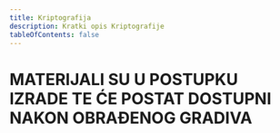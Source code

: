 ```yaml
---
title: Kriptografija
description: Kratki opis Kriptografije
tableOfContents: false
---
```



# MATERIJALI SU U POSTUPKU IZRADE TE ĆE POSTAT DOSTUPNI NAKON OBRAĐENOG GRADIVA